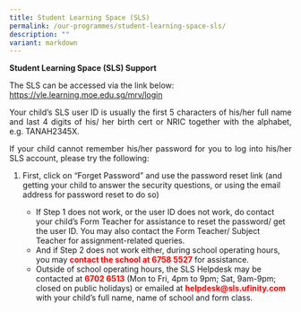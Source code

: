```yaml
---
title: Student Learning Space (SLS)
permalink: /our-programmes/student-learning-space-sls/
description: ""
variant: markdown
---
```

<b>Student Learning Space (SLS) Support</b>

<p style="text-align:justify">The SLS can be accessed via the link below: <br><a href="https://vle.learning.moe.edu.sg/mrv/login" target="_blank" rel="noopener noreferrer">https://vle.learning.moe.edu.sg/mrv/login</a></p>

<p style="text-align:justify">Your child’s SLS user ID is usually the first 5 characters of his/her full name and last 4 digits of his/ her birth cert or NRIC together with the alphabet, e.g.&nbsp;TANAH2345X.</p>

<p style="text-align:justify">If your child cannot remember his/her password for you to log into his/her SLS account, please try the following:</p>
<ol>
<li>First, click on “Forget Password” and use the password reset link (and getting your child to answer the security questions, or using the email address for password reset to do so)</li> <ul>        
<li>If Step 1 does not work, or the user ID does not work, do contact your child’s Form Teacher for assistance to reset the password/ get the user ID. You may also contact the Form Teacher/ Subject Teacher for assignment-related queries.</li> 
<li>And if Step 2 does not work either, during school operating hours, you may&nbsp;<b style="color:red">contact the school at 6758 5527</b>&nbsp;for assistance.</li>  
	<li>Outside of school operating hours, the SLS Helpdesk may be contacted at&nbsp;<b style="color:red">6702 6513</b>&nbsp;(Mon to Fri, 4pm to 9pm; Sat, 9am-9pm; closed on public holidays) or emailed at <b style="color:red">helpdesk@sls.ufinity.com</b> with your child’s full name, name of school and form class.</li>
</ul>
</ol>
